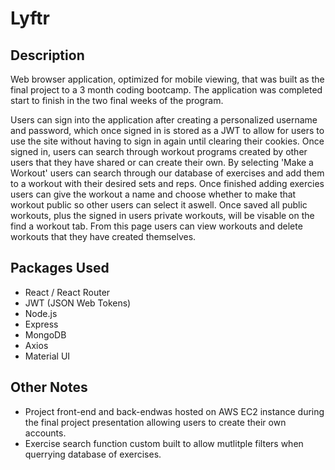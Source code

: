 # Lyftr

## Description
Web browser application, optimized for mobile viewing, that was built as the final project to a 3 month coding bootcamp. The application was completed start to finish in the two final weeks of the program.

Users can sign into the application after creating a personalized username and password, which once signed in is stored as a JWT to allow for users to use the site without having to sign in again until clearing their cookies. Once signed in, users can search through workout programs created by other users that they have shared or can create their own. By selecting 'Make a Workout' users can search through our database of exercises and add them to a workout with their desired sets and reps. Once finished adding exercies users can give the workout a name and choose whether to make that workout public so other users can select it aswell. Once saved all public workouts, plus the signed in users private workouts, will be visable on the find a workout tab. From this page users can view workouts and delete workouts that they have created themselves. 

## Packages Used
- React / React Router
- JWT (JSON Web Tokens)
- Node.js
- Express
- MongoDB
- Axios
- Material UI

## Other Notes
- Project front-end and back-endwas hosted on AWS EC2 instance during the final project presentation allowing users to create their own accounts. 
- Exercise search function custom built to allow mutlitple filters when querrying database of exercises.
